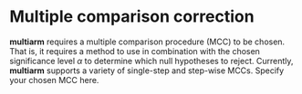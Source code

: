 Multiple comparison correction
==============================

**multiarm** requires a multiple comparison procedure (MCC) to be
chosen. That is, it requires a method to use in combination with the
chosen significance level *α* to determine which null hypotheses to
reject. Currently, **multiarm** supports a variety of single-step and
step-wise MCCs. Specify your chosen MCC here.
